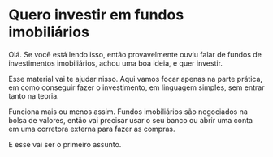 # Quero investir em fundos imobiliários

Olá. Se você está lendo isso, então provavelmente ouviu falar de fundos de investimentos imobiliários, achou uma boa ideia, e quer investir.

Esse material vai te ajudar nisso. Aqui vamos focar apenas na parte prática, em como conseguir fazer o investimento, em linguagem simples, sem entrar tanto na teoria.

Funciona mais ou menos assim. Fundos imobiliários são negociados na bolsa de valores, então vai precisar usar o seu banco ou abrir uma conta em uma corretora externa para fazer as compras.

E esse vai ser o primeiro assunto.
